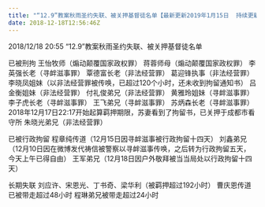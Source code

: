 ```yaml
---
title: "“12.9”教案秋雨圣约失联、被关押基督徒名单【最新更新2019年1月15日  持续更新】(2)"
date: 2018-12-18T12:56:46Z
---
```


2018/12/18 20:55 “12.9”教案秋雨圣约失联、被关押基督徒名单

已被刑拘
王怡牧师（煽动颠覆国家政权罪）
蒋蓉师母（煽动颠覆国家政权罪）
李英强长老（寻衅滋事罪）
覃德富长老（非法经营罪）
葛迎锋执事（非法经营罪）
李晓凤姐妹（以非法经营罪被传唤，已超过120个小时，还未收到拘留通知书）
吕金衡姐妹（非法经营罪）
付礼俊弟兄（非法经营罪）
黄雅玲姐妹（寻衅滋事罪）
李子虎长老（寻衅滋事罪）
王飞弟兄（寻衅滋事罪）
苏炳森长老（寻衅滋事罪）2018年12月17日22:17开始起算羁押期限，苏妻看到了拘留书，已关押于成都市看守所
朱晓光弟兄（非法经营罪）

已被行政拘留
程章纯传道（12月15日因寻衅滋事被行政拘留十四天）
刘鑫弟兄（12月10日因在微博发代祷信被警察以寻衅滋事传唤，之后转为行政拘留五天，今天上午已得自由）
王军弟兄（12月18日因户外敬拜被当当局处以行政拘留十四天）

长期失联
刘应许、宋恩光、丁书奇、梁华利（被羁押超过192小时）
曹庆恩传道已被带走超过48小时
程琳弟兄被带走超过24小时